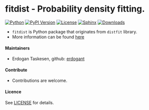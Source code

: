 # fitdist - Probability density fitting.

[![Python](https://img.shields.io/pypi/pyversions/fitdist)](https://img.shields.io/pypi/pyversions/fitdist)
[![PyPI Version](https://img.shields.io/pypi/v/fitdist)](https://pypi.org/project/fitdist/)
[![License](https://img.shields.io/badge/license-MIT-green.svg)](https://github.com/erdogant/fitdist/blob/master/LICENSE)
[![Sphinx](https://img.shields.io/badge/Sphinx-Docs-blue)](https://erdogant.github.io/distfit/)
[![Downloads](https://pepy.tech/badge/fitdist/week)](https://pepy.tech/project/fitdist/week)

* ``fitdist`` is Python package that originates from ``distfit`` library.
* More information can be found [here](https://github.com/erdogant/distfit)

#### Maintainers
* Erdogan Taskesen, github: [erdogant](https://github.com/erdogant)

#### Contribute
* Contributions are welcome.

#### Licence
See [LICENSE](LICENSE) for details.
